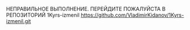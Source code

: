 НЕПРАВИЛЬНОЕ ВЫПОЛНЕНИЕ. ПЕРЕЙДИТЕ ПОЖАЛУЙСТА В РЕПОЗИТОРИЙ  1Kyrs-izmenil  https://github.com/VladimirKidanov/1Kyrs-izmenil.git
